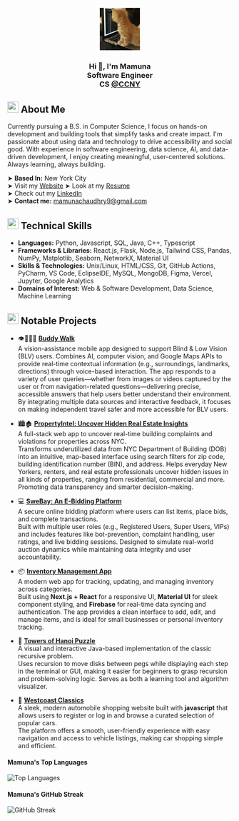 <p align="center">
  <img width="18%" margin="0" padding="0" src="https://github.com/MChaudhry9/MChaudhry9/blob/main/header2.gif" alt="Header GIF">
</p>

<h3 align="center">
    Hi 👋, I'm Mamuna 
    </br> 
    Software Engineer </br> CS <a align="center" href="https://www.ccny.cuny.edu/" target="_blank"> @CCNY </a>
</h3>


<!-- ABOUT ME -->
## <img src="https://images.emojiterra.com/google/noto-emoji/unicode-15/animated/1f64c.gif" width="25" height="25"/> About Me
Currently pursuing a B.S. in Computer Science, I focus on hands-on development and building tools that simplify tasks and create impact. I'm passionate about using data and technology to drive accessibility and social good. With experience in software engineering, data science, AI, and data-driven development, I enjoy creating meaningful, user-centered solutions. Always learning, always building.

➤ **Based In:** New York City  
➤ Visit my [Website](https://mamuna.vercel.app/) 
➤ Look at my [Resume](https://mamuna.vercel.app/Mamuna_Chaudhry_Resume.pdf)<br>
➤ Check out my [LinkedIn](https://www.linkedin.com/in/mamuna-chaudhry/)  
➤ **Contact me:** [mamunachaudhry9@gmail.com](mailto:mamunachaudhry9@gmail.com)  

<!-- TECHNICAL SKILLS -->
## <img src="https://cdn3.emoji.gg/emojis/3863_gearz.gif" width="25" height="25"/> Technical Skills
- **Languages:** Python, Javascript, SQL, Java, C++, Typescript
- **Frameworks & Libraries:** React.js, Flask, Node.js, Tailwind CSS, Pandas, NumPy, Matplotlib, Seaborn, NetworkX, Material UI
- **Skills & Technologies:** Unix/Linux, HTML/CSS, Git, GitHub Actions, PyCharm, VS Code, EclipseIDE, MySQL, MongoDB, Figma, Vercel, Jupyter, Google Analytics
- **Domains of Interest:** Web & Software Development, Data Science, Machine Learning

<!-- PROJECTS -->
## <img src="https://media3.giphy.com/media/KEH88lBIcTeIH62Mhx/giphy.gif?cid=6c09b952dtpdgpdbimkizhohtrsibf72qq0fbdwqqsws1m81&ep=v1_internal_gif_by_id&rid=giphy.gif&ct=s" width="25" height="25"/> Notable Projects
- 👁️👩‍🦯‍➡️ [**Buddy Walk**](https://github.com/tort8678/contextual_vlm)  
  A vision-assistance mobile app designed to support Blind & Low Vision (BLV) users. Combines AI, computer vision, and Google Maps APIs to provide real-time contextual information (e.g.,   surroundings, landmarks, directions) through voice-based interaction. The app responds to a variety of user queries—whether from images or videos captured by the user or from navigation-related questions—delivering precise, accessible answers that help users better understand their environment. By integrating multiple data sources and interactive feedback, it focuses on making independent travel safer and more accessible for BLV users.

- 🏙️🏚️ [**PropertyIntel: Uncover Hidden Real Estate Insights**](https://github.com/MChaudhry9/PropertyIntel-A-Real-Estate-App)  
  A full-stack web app to uncover real-time building complaints and violations for properties across NYC.  
  Transforms underutilized data from NYC Department of Building (DOB) into an intuitive, map-based interface using search filters for zip code, building identification number (BIN), and    address. Helps everyday New Yorkers, renters, and real estate professionals uncover hidden issues in all kinds of properties, ranging from residential, commercial and more.
  Promoting data transparency and smarter decision-making.

- 💻 [**SweBay: An E-Bidding Platform**](https://github.com/MChaudhry9/ecom-bidding-csc322) <br>
  A secure online bidding platform where users can list items, place bids, and complete transactions.  
  Built with multiple user roles (e.g., Registered Users, Super Users, VIPs) and includes features like bot-prevention, complaint handling, user ratings, and live bidding sessions. Designed to simulate real-world auction dynamics while maintaining data integrity and user accountability.

- 📦 [**Inventory Management App**](https://github.com/MChaudhry9/inventory-management-app) <br>
  A modern web app for tracking, updating, and managing inventory across categories.  
  Built using **Next.js + React** for a responsive UI, **Material UI** for sleek component styling, and **Firebase** for real-time data syncing and authentication. The app provides a clean interface to add, edit, and manage items, and is ideal for small businesses or personal inventory tracking.

- 🧠 [**Towers of Hanoi Puzzle**](https://github.com/MChaudhry9/Towers-of-Hanoi_Frontend_GUI) <br>
  A visual and interactive Java-based implementation of the classic recursive problem.  
  Uses recursion to move disks between pegs while displaying each step in the terminal or GUI, making it easier for beginners to grasp recursion and problem-solving logic. Serves as both a learning tool and algorithm visualizer.

- 🚗 [**Westcoast Classics**](https://github.com/MChaudhry9/WESTCOAST.CLASSICS) <br>
  A sleek, modern automobile shopping website built with **javascript** that allows users to register or log in and browse a curated selection of popular cars.  
  The platform offers a smooth, user-friendly experience with easy navigation and access to vehicle listings, making car shopping simple and efficient.

  
#### Mamuna's Top Languages  
![Top Languages](https://github-readme-stats.vercel.app/api/top-langs/?username=MChaudhry9&layout=compact)  

#### Mamuna's GitHub Streak  
![GitHub Streak](https://github-readme-streak-stats.herokuapp.com/?user=MChaudhry9&theme=tokyonight)  
<!--
![Mamuna's GitHub Stats](https://github-readme-stats.vercel.app/api?username=MChaudhry9&show_icons=true&theme=tokyonight)
-->



